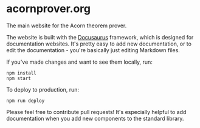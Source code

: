 # acornprover.org

The main website for the Acorn theorem prover.

The website is built with the [Docusaurus](https://docusaurus.io) framework, which is designed for documentation websites. It's pretty easy to add new documentation, or to edit the documentation - you're
basically just editing Markdown files.

If you've made changes and want to see them locally, run:

```
npm install
npm start
```

To deploy to production, run:

```
npm run deploy
```

Please feel free to contribute pull requests! It's especially helpful to add documentation when you add new components to the standard library.
